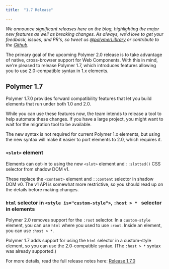 ```yaml
---
title:  "1.7 Release"

---
```

_We announce significant releases here on the blog, highlighting the major new features as well as breaking changes. As always, we'd love to get your feedback, issues, and PR's, so tweet us [@polymerLibrary](https://twitter.com/polymerLibrary) or contribute to the [Github](https://github.com/Polymer)._

The primary goal of the upcoming Polymer 2.0 release is to take advantage of native, cross-browser support for Web Components. With this in mind, we're pleased to release Polymer 1.7, which introduces features allowing you to use 2.0-compatible syntax in 1.x elements.

## Polymer 1.7

Polymer 1.7.0 provides forward compatibility features that let you build elements that run under both 1.0 and 2.0.

While you can use these features now, the team intends to release a tool to help automate these changes. If you have a large project, you might want to wait for the migration tool to be available.

The new syntax is not required for current Polymer 1.x elements, but using the new syntax will make it easier to port elements to 2.0, which requires it.

### `<slot>` element

Elements can opt-in to using the new `<slot>` element and `::slotted()` CSS selector from shadow DOM v1.

These replace the `<content>` element and `::content` selector in shadow DOM v0. The v1 API is somewhat more restrictive, so you should read up on the details before making changes.

### `html` selector in `<style is="custom-style">`, `:host > * ` selector in elements

Polymer 2.0 removes support for the `:root` selector. In a `custom-style` element, you can use `html` where you used to use `:root`. Inside an element, you can use `:host > *`.

Polymer 1.7 adds support for using the `html` selector in a custom-style element, so you can use the 2.0-compatible syntax. (The `:host > *` syntax was already supported.)

For more details, read the full release notes here: <a href="/1.0/docs/release-notes#v-1-7-0">Release 1.7.0</a>
